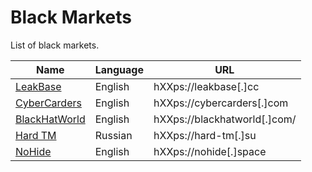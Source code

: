 # Black Markets
List of black markets.

| Name  | Language | URL |
| ------------- | ------------- | ------------- |
| [LeakBase](https://leakbase.cc/) | English  | hXXps://leakbase[.]cc  |
| [CyberCarders](https://cybercarders.com/)  | English  | hXXps://cybercarders[.]com  |
| [BlackHatWorld](https://www.blackhatworld.com/) | English  | hXXps://blackhatworld[.]com/  |
| [Hard TM](https://hard-tm.su/) | Russian  | hXXps://hard-tm[.]su  |
| [NoHide](https://nohide.space/) | English  | hXXps://nohide[.]space |
